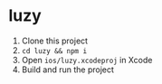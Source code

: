 # luzy

1. Clone this project
2. `cd luzy && npm i`
3. Open `ios/luzy.xcodeproj` in Xcode
4. Build and run the project
